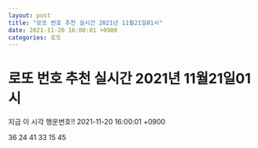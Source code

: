 ```yaml
---
layout: post
title: "로또 번호 추천 실시간 2021년 11월21일01시"
date: 2021-11-20 16:00:01 +0900
categories: 로또
---
```


# 로또 번호 추천 실시간 2021년 11월21일01시

지금 이 시각 행운번호!! 2021-11-20 16:00:01 +0900

 36  24  41  33  15  45 

